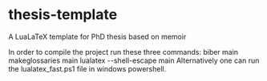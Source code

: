 thesis-template
===============

A LuaLaTeX template for PhD thesis based on memoir

In order to compile the project run these three commands:
biber main
makeglossaries main
lualatex --shell-escape main
Alternatively one can run the lualatex_fast.ps1 file in windows powershell.
